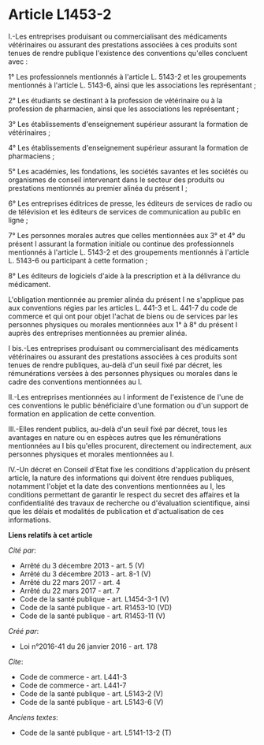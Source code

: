 # Article L1453-2

I.-Les entreprises produisant ou commercialisant des médicaments vétérinaires ou assurant des prestations associées à ces
produits sont tenues de rendre publique l'existence des conventions qu'elles concluent avec : 

1° Les professionnels mentionnés à l'article L. 5143-2 et les groupements mentionnés à l'article L. 5143-6, ainsi que les
associations les représentant ; 

2° Les étudiants se destinant à la profession de vétérinaire ou à la profession de pharmacien, ainsi que les associations les
représentant ; 

3° Les établissements d'enseignement supérieur assurant la formation de vétérinaires ; 

4° Les établissements d'enseignement supérieur assurant la formation de pharmaciens ; 

5° Les académies, les fondations, les sociétés savantes et les sociétés ou organismes de conseil intervenant dans le secteur
des produits ou prestations mentionnés au premier alinéa du présent I ; 

6° Les entreprises éditrices de presse, les éditeurs de services de radio ou de télévision et les éditeurs de services de
communication au public en ligne ; 

7° Les personnes morales autres que celles mentionnées aux 3° et 4° du présent I assurant la formation initiale ou continue
des professionnels mentionnés à l'article L. 5143-2 et des groupements mentionnés à l'article L. 5143-6 ou participant à
cette formation ; 

8° Les éditeurs de logiciels d'aide à la prescription et à la délivrance du médicament. 

L'obligation mentionnée au premier alinéa du présent I ne s'applique pas aux conventions régies par les articles L. 441-3 et
L. 441-7 du code de commerce et qui ont pour objet l'achat de biens ou de services par les personnes physiques ou morales
mentionnées aux 1° à 8° du présent I auprès des entreprises mentionnées au premier alinéa. 

I bis.-Les entreprises produisant ou commercialisant des médicaments vétérinaires ou assurant des prestations associées à ces
produits sont tenues de rendre publiques, au-delà d'un seuil fixé par décret, les rémunérations versées à des personnes
physiques ou morales dans le cadre des conventions mentionnées au I. 

II.-Les entreprises mentionnées au I informent de l'existence de l'une de ces conventions le public bénéficiaire d'une
formation ou d'un support de formation en application de cette convention. 

III.-Elles rendent publics, au-delà d'un seuil fixé par décret, tous les avantages en nature ou en espèces autres que les
rémunérations mentionnées au I bis qu'elles procurent, directement ou indirectement, aux personnes physiques et morales
mentionnées au I. 

IV.-Un décret en Conseil d'Etat fixe les conditions d'application du présent article, la nature des informations qui doivent
être rendues publiques, notamment l'objet et la date des conventions mentionnées au I, les conditions permettant de garantir
le respect du secret des affaires et la confidentialité des travaux de recherche ou d'évaluation scientifique, ainsi que les
délais et modalités de publication et d'actualisation de ces informations.

**Liens relatifs à cet article**

_Cité par_:

  - Arrêté du 3 décembre 2013 - art. 5 (V)
  - Arrêté du 3 décembre 2013 - art. 8-1 (V)
  - Arrêté du 22 mars 2017 - art. 4
  - Arrêté du 22 mars 2017 - art. 7
  - Code de la santé publique - art. L1454-3-1 (V)
  - Code de la santé publique - art. R1453-10 (VD)
  - Code de la santé publique - art. R1453-11 (V)

_Créé par_:

  - Loi n°2016-41 du 26 janvier 2016 - art. 178

_Cite_:

  - Code de commerce - art. L441-3
  - Code de commerce - art. L441-7
  - Code de la santé publique - art. L5143-2 (V)
  - Code de la santé publique - art. L5143-6 (V)

_Anciens textes_:

  - Code de la santé publique - art. L5141-13-2 (T)
